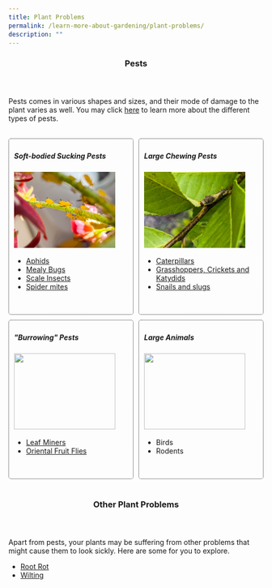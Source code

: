 ```yaml
---
title: Plant Problems
permalink: /learn-more-about-gardening/plant-problems/
description: ""
---
```

<style>
	.wrapper {
		display: grid;
		grid-template-columns: repeat(auto-fit, minmax(200px, 1fr));
		grid-template-rows: auto-fit;
		column-gap: 10px;
		row-gap: 10px;
	}

	.box{
		border: dotted 1px;
		border-radius: 5px;
		padding: 5px 10px 15px 10px;
	}
</style>

<header>
	<h3>Pests</h3>
</header>

<section>
	<p>Pests comes in various shapes and sizes, and their mode of damage to the plant varies as well. You may click <a href="page-index/pests/pests/">here</a> to learn more about the different types of pests.</p>
	<br>
</section>

<section>
	<div class="wrapper">
		<div class="box">
			<h5>Soft-bodied Sucking Pests</h5>
			<img style="height:150px; width:200px; display: inline" src="/images/Biodiversity/aphids%20(2)_plantscienceandhealth_nparks.jpg"><br>
			<ul>
				<li><a href="/page-index/pests/aphids/">Aphids</a></li>
				<li><a href="/page-index/pests/mealy-bugs/">Mealy Bugs</a></li>
				<li><a href="/page-index/pests/scale-insects/">Scale Insects</a></li>
				<li><a href="/page-index/pests/spider-mites/">Spider mites</a></li>
			</ul>
			<br>
		</div>
		<div class="box">
			<h5>Large Chewing Pests</h5>
			<img style="height:150px; width:200px; display: inline" src="/images/Biodiversity/Caterpillar_LimeCaterpillar_JacChua%20(2).jpg"><br>
			<ul>
				<li><a href="/page-index/pests/caterpillars/">Caterpillars</a></li>
				<li><a href="/page-index/pests/grasshoppers-crickets-and-katydids/">Grasshoppers, Crickets and Katydids</a></li>
				<li><a href="/page-index/pests/snails-and-slugs/">Snails and slugs</a></li>
			</ul>
			<br>
		</div>
		<div class="box">
			<h5>"Burrowing" Pests</h5>
			<img style="height:150px; width:200px; display: inline" src=""><br>
			<ul>
				<li><a href="/page-index/pests/leaf-miner/">Leaf Miners</a></li>
				<li><a href="/page-index/pests/oriental-fruit-flies/">Oriental Fruit Flies</a></li>
			</ul>
			<br>
		</div>
		<div class="box">
			<h5>Large Animals</h5>
			<img style="height:150px; width:200px; display: inline" src=""><br>
			<ul>
				<li>Birds</li>
				<li>Rodents</li>
			</ul>
			<br>
		</div>
	</div>
	<br>
</section>

<header>
	<h3>Other Plant Problems</h3>
</header>

<section>
	<p> Apart from pests, your plants may be suffering from other problems that might cause them to look sickly. Here are some for you to explore.</p>
	<ul>
		<li><a href="/page-index/plant-problems/root-rot/">Root Rot</a></li>
		<li><a href="/page-index/plant-problems/wilting/">Wilting</a></li></ul></section>